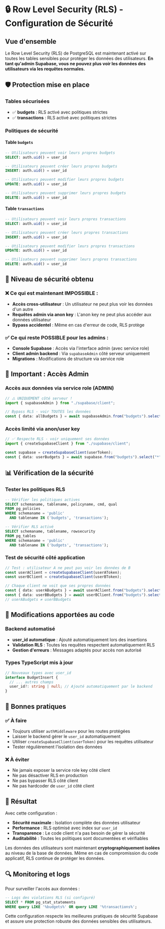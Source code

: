 # 🔒 Row Level Security (RLS) - Configuration de Sécurité

## Vue d'ensemble

Le Row Level Security (RLS) de PostgreSQL est maintenant activé sur toutes les tables sensibles pour protéger les données des utilisateurs. **En tant qu'admin Supabase, vous ne pouvez plus voir les données des utilisateurs via les requêtes normales.**

## 🛡️ Protection mise en place

### Tables sécurisées

- ✅ **budgets** : RLS activé avec politiques strictes
- ✅ **transactions** : RLS activé avec politiques strictes

### Politiques de sécurité

#### Table `budgets`

```sql
-- Utilisateurs peuvent voir leurs propres budgets
SELECT: auth.uid() = user_id

-- Utilisateurs peuvent créer leurs propres budgets
INSERT: auth.uid() = user_id

-- Utilisateurs peuvent modifier leurs propres budgets
UPDATE: auth.uid() = user_id

-- Utilisateurs peuvent supprimer leurs propres budgets
DELETE: auth.uid() = user_id
```

#### Table `transactions`

```sql
-- Utilisateurs peuvent voir leurs propres transactions
SELECT: auth.uid() = user_id

-- Utilisateurs peuvent créer leurs propres transactions
INSERT: auth.uid() = user_id

-- Utilisateurs peuvent modifier leurs propres transactions
UPDATE: auth.uid() = user_id

-- Utilisateurs peuvent supprimer leurs propres transactions
DELETE: auth.uid() = user_id
```

## 🔐 Niveau de sécurité obtenu

### ❌ Ce qui est maintenant IMPOSSIBLE :

- **Accès cross-utilisateur** : Un utilisateur ne peut plus voir les données d'un autre
- **Requêtes admin via anon key** : L'anon key ne peut plus accéder aux données utilisateur
- **Bypass accidentel** : Même en cas d'erreur de code, RLS protège

### ✅ Ce qui reste POSSIBLE pour les admins :

- **Console Supabase** : Accès via l'interface admin (avec service role)
- **Client admin backend** : Via `supabaseAdmin` côté serveur uniquement
- **Migrations** : Modifications de structure via service role

## 🚨 Important : Accès Admin

### Accès aux données via service role (ADMIN)

```typescript
// ⚠️ UNIQUEMENT côté serveur !
import { supabaseAdmin } from "./supabase/client";

// Bypass RLS - voir TOUTES les données
const { data: allBudgets } = await supabaseAdmin.from("budgets").select("*");
```

### Accès limité via anon/user key

```typescript
// ✅ Respecte RLS - voir uniquement ses données
import { createSupabaseClient } from "./supabase/client";

const supabase = createSupabaseClient(userToken);
const { data: userBudgets } = await supabase.from("budgets").select("*"); // Seulement ses budgets
```

## 📊 Vérification de la sécurité

### Tester les politiques RLS

```sql
-- Vérifier les politiques actives
SELECT schemaname, tablename, policyname, cmd, qual
FROM pg_policies
WHERE schemaname = 'public'
  AND tablename IN ('budgets', 'transactions');

-- Vérifier RLS activé
SELECT schemaname, tablename, rowsecurity
FROM pg_tables
WHERE schemaname = 'public'
  AND tablename IN ('budgets', 'transactions');
```

### Test de sécurité côté application

```typescript
// Test : utilisateur A ne peut pas voir les données de B
const userAClient = createSupabaseClient(userAToken);
const userBClient = createSupabaseClient(userBToken);

// Chaque client ne voit que ses propres données
const { data: userABudgets } = await userAClient.from("budgets").select("*");
const { data: userBBudgets } = await userBClient.from("budgets").select("*");
// userABudgets ≠ userBBudgets
```

## 🔧 Modifications apportées au code

### Backend automatisé

- **user_id automatique** : Ajouté automatiquement lors des insertions
- **Validation RLS** : Toutes les requêtes respectent automatiquement RLS
- **Gestion d'erreurs** : Messages adaptés pour accès non autorisé

### Types TypeScript mis à jour

```typescript
// Nouveaux types avec user_id
interface BudgetInsert {
  // ... autres champs
  user_id?: string | null; // Ajouté automatiquement par le backend
}
```

## 📝 Bonnes pratiques

### ✅ À faire

- Toujours utiliser `authMiddleware` pour les routes protégées
- Laisser le backend gérer le `user_id` automatiquement
- Utiliser `createSupabaseClient(userToken)` pour les requêtes utilisateur
- Tester régulièrement l'isolation des données

### ❌ À éviter

- Ne jamais exposer la service role key côté client
- Ne pas désactiver RLS en production
- Ne pas bypasser RLS côté client
- Ne pas hardcoder de `user_id` côté client

## 🎯 Résultat

Avec cette configuration :

- **Sécurité maximale** : Isolation complète des données utilisateur
- **Performance** : RLS optimisé avec index sur `user_id`
- **Transparence** : Le code client n'a pas besoin de gérer la sécurité
- **Auditabilité** : Toutes les politiques sont documentées et vérifiables

Les données des utilisateurs sont maintenant **cryptographiquement isolées** au niveau de la base de données. Même en cas de compromission du code applicatif, RLS continue de protéger les données.

## 🔍 Monitoring et logs

Pour surveiller l'accès aux données :

```sql
-- Logs des violations RLS (si configuré)
SELECT * FROM pg_stat_statements
WHERE query LIKE '%budgets%' OR query LIKE '%transactions%';
```

Cette configuration respecte les meilleures pratiques de sécurité Supabase et assure une protection robuste des données sensibles des utilisateurs.
